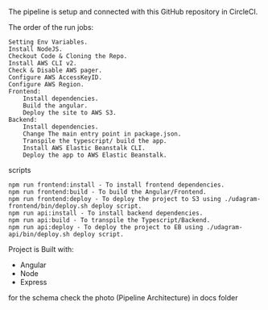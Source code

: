 The pipeline is setup and connected with this GitHub repository in CircleCI.


The order of the run jobs:

    Setting Env Variables.
    Install NodeJS.
    Checkout Code & Cloning the Repo.
    Install AWS CLI v2.
    Check & Disable AWS pager.
    Configure AWS AccessKeyID.
    Configure AWS Region.
    Frontend:
        Install dependencies.
        Build the angular.
        Deploy the site to AWS S3.
    Backend:
        Install dependencies.
        Change The main entry point in package.json.
        Transpile the typescript/ build the app.
        Install AWS Elastic Beanstalk CLI.
        Deploy the app to AWS Elastic Beanstalk.



scripts

    npm run frontend:install - To install frontend dependencies.
    npm run frontend:build - To build the Angular/Frontend.
    npm run frontend:deploy - To deploy the project to S3 using ./udagram-frontend/bin/deploy.sh deploy script.
    npm run api:install - To install backend dependencies.
    npm run api:build - To transpile the Typescript/Backend.
    npm run api:deploy - To deploy the project to EB using ./udagram-api/bin/deploy.sh deploy script.


Project is Built with:
 - Angular 
 - Node
 - Express


for the schema check the photo (Pipeline Architecture) in docs folder 
